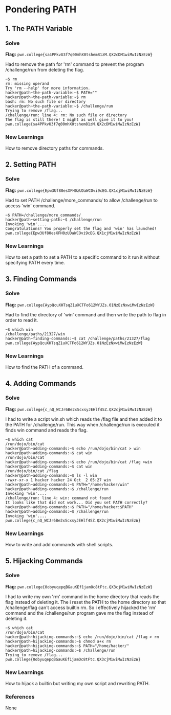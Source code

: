 # Pondering PATH

## 1. The PATH Variable

### Solve
**Flag:** `pwn.college{sa4PPkvU3f7q00mhX0tshem81zM.QX2cDM1wiMwIzNzEzW}`

Had to remove the path for 'rm' command to prevent the program /challenge/run from deleting the flag.
```
~$ rm
rm: missing operand
Try 'rm --help' for more information.
hacker@path~the-path-variable:~$ PATH=""
hacker@path~the-path-variable:~$ rm
bash: rm: No such file or directory
hacker@path~the-path-variable:~$ /challenge/run
Trying to remove /flag...
/challenge/run: line 4: rm: No such file or directory
The flag is still there! I might as well give it to you!
pwn.college{sa4PPkvU3f7q00mhX0tshem81zM.QX2cDM1wiMwIzNzEzW}
```
### New Learnings
How to remove directory paths for commands.

## 2. Setting PATH

### Solve
**Flag:** `pwn.college{Epw3Uf80esXFH0zUDaWCOvi9cEG.QX1cjM1wiMwIzNzEzW}`

Had to set PATH /challenge/more_commands/ to allow /challenge/run to access 'win' command.
```
~$ PATH=/challenge/more_commands/
hacker@path~setting-path:~$ /challenge/run
Invoking 'win'....
Congratulations! You properly set the flag and 'win' has launched!
pwn.college{Epw3Uf80esXFH0zUDaWCOvi9cEG.QX1cjM1wiMwIzNzEzW}
```
### New Learnings
How to set a path to set a PATH to a specific command to it run it without specifying PATH every time.

## 3. Finding Commands

### Solve
**Flag:** `pwn.college{AypQcuXHTsqZ1uXCTFo612WYJZs.01NzEzNxwiMwIzNzEzW}`

Had to find the directory of 'win' command and then write the path to flag in order to read it.
```
~$ which win
/challenge/paths/21327/win
hacker@path~finding-commands:~$ cat /challenge/paths/21327/flag
pwn.college{AypQcuXHTsqZ1uXCTFo612WYJZs.01NzEzNxwiMwIzNzEzW}
```
### New Learnings
How to find the PATH of a command.

## 4. Adding Commands

### Solve
**Flag:** `pwn.college{c_nQ_WCJr6Be2xScxsyJEHlf4SZ.QX2cjM1wiMwIzNzEzW}`

I had to write a script win.sh which reads the /flag file and then added it to the PATH for /challenge/run. This way when /challenge/run is executed it finds win command and reads the flag.
```
~$ which cat
/run/dojo/bin/cat
hacker@path~adding-commands:~$ echo /run/dojo/bin/cat > win
hacker@path~adding-commands:~$ cat win
/run/dojo/bin/cat
hacker@path~adding-commands:~$ echo /run/dojo/bin/cat /flag >win
hacker@path~adding-commands:~$ cat win
/run/dojo/bin/cat /flag
hacker@path~adding-commands:~$ ls -l win
-rwxr-xr-x 1 hacker hacker 24 Oct  2 05:27 win
hacker@path~adding-commands:~$ PATH="/home/hacker/win"
hacker@path~adding-commands:~$ /challenge/run
Invoking 'win'....
/challenge/run: line 4: win: command not found
It looks like that did not work... Did you set PATH correctly?
hacker@path~adding-commands:~$ PATH="/home/hacker:$PATH"
hacker@path~adding-commands:~$ /challenge/run
Invoking 'win'....
pwn.college{c_nQ_WCJr6Be2xScxsyJEHlf4SZ.QX2cjM1wiMwIzNzEzW}
```
### New Learnings
How to write and add commands with shell scripts.

## 5. Hijacking Commands

### Solve
**Flag:** `pwn.college{0obyuqepqBGauKEf1jamOc8tFtc.QX3cjM1wiMwIzNzEzW}`

I had to write my own 'rm' command in the home directory that reads the flag instead of deleting it. The i reset the PATH to the home directory so that /challenge/flag can't access builtin rm. So i effectively hijacked the 'rm' command and the /challenge/run program gave me the flag instead of deleting it. 
```
~$ which cat
/run/dojo/bin/cat
hacker@path~hijacking-commands:~$ echo /run/dojo/bin/cat /flag > rm
hacker@path~hijacking-commands:~$ chmod a+x rm
hacker@path~hijacking-commands:~$ PATH="/home/hacker/"
hacker@path~hijacking-commands:~$ /challenge/run
Trying to remove /flag...
pwn.college{0obyuqepqBGauKEf1jamOc8tFtc.QX3cjM1wiMwIzNzEzW}
```
### New Learnings
How to hijack a builtin but writing my own script and rewriting PATH.

### References
None
